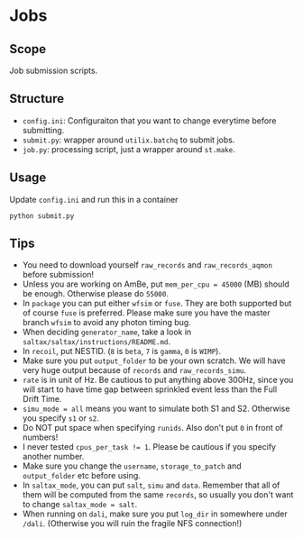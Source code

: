 # Jobs
## Scope
Job submission scripts.
## Structure
- `config.ini`: Configuraiton that you want to change everytime before submitting.
- `submit.py`: wrapper around `utilix.batchq` to submit jobs.
- `job.py`: processing script, just a wrapper around `st.make`.
## Usage
Update `config.ini` and run this in a container
```
python submit.py
```
## Tips
- You need to download yourself `raw_records` and `raw_records_aqmon` before submission!
- Unless you are working on AmBe, put `mem_per_cpu = 45000` (MB) should be enough. Otherwise please do `55000`.
- In `package` you can put either `wfsim` or `fuse`. They are both supported but of course `fuse` is preferred. Please make sure you have the master branch `wfsim` to avoid any photon timing bug.
- When deciding `generator_name`, take a look in `saltax/saltax/instructions/README.md`.
- In `recoil`, put NESTID. (`8` is `beta`, `7` is `gamma`, `0` is `WIMP`).
- Make sure you put `output_folder` to be your own scratch. We will have very huge output because of `records` and `raw_records_simu`.
- `rate` is in unit of Hz. Be cautious to put anything above 300Hz, since you will start to have time gap between sprinkled event less than the Full Drift Time.
- `simu_mode = all` means you want to simulate both S1 and S2. Otherwise you specify `s1` or `s2`.
- Do NOT put space when specifying `runids`. Also don't put `0` in front of numbers!
- I never tested `cpus_per_task != 1`. Please be cautious if you specify another number.
- Make sure you change the `username`, `storage_to_patch` and `output_folder` etc before using.
- In `saltax_mode`, you can put `salt`, `simu` and `data`. Remember that all of them will be computed from the same `records`, so usually you don't want to change `saltax_mode = salt`.
- When running on `dali`, make sure you put `log_dir` in somewhere under `/dali`. (Otherwise you will ruin the fragile NFS connection!)
